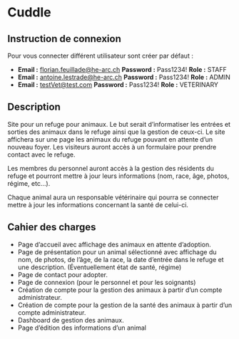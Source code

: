 # Cuddle

## Instruction de connexion
Pour vous connecter différent utilisateur sont créer par défaut :
- **Email :** florian.feuillade@he-arc.ch   **Password :** Pass1234!    **Role :** STAFF
- **Email :** antoine.lestrade@he-arc.ch    **Password :** Pass1234!    **Role :** ADMIN
- **Email :** testVet@test.com    **Password :** Pass1234!    **Role :** VETERINARY

## Description 

Site pour un refuge pour animaux. Le but serait d’informatiser les entrées et sorties des animaux dans le refuge ainsi que la gestion de ceux-ci. Le site affichera sur une page les animaux du refuge pouvant en attente d’un nouveau foyer. Les visiteurs auront accès à un formulaire pour prendre contact avec le refuge. 

Les membres du personnel auront accès à la gestion des résidents du refuge et pourront mettre à jour leurs informations (nom, race, âge, photos, régime, etc…). 

Chaque animal aura un responsable vétérinaire qui pourra se connecter mettre à jour les informations concernant la santé de celui-ci. 

## Cahier des charges 

- Page d’accueil avec affichage des animaux en attente d’adoption. 
- Page de présentation pour un animal sélectionné avec affichage du nom, de photos, de l’âge, de la race, la date d’entrée dans le refuge et une description. (Éventuellement état de santé, régime) 
- Page de contact pour adopter. 
- Page de connexion (pour le personnel et pour les soignants) 
- Création de compte pour la gestion des animaux à partir d’un compte administrateur. 
- Création de compte pour la gestion de la santé des animaux à partir d’un compte administrateur. 
- Dashboard de gestion des animaux. 
- Page d’édition des informations d’un animal 